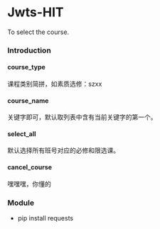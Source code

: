 # Jwts-HIT
To select the course.
### Introduction 
#### course_type
课程类别简拼，如素质选修：szxx <br/>
#### course_name
关键字即可，默认取列表中含有当前关键字的第一个。
#### select_all
默认选择所有班号对应的必修和限选课。
#### cancel_course
嘿嘿嘿，你懂的
### Module
* pip install requests
